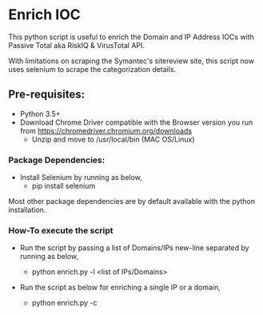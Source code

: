 # Enrich IOC

This python script is useful to enrich the Domain and IP Address IOCs with Passive Total aka RiskIQ & VirusTotal API.

With limitations on scraping the Symantec's sitereview site, this script now uses selenium to scrape the categorization details.

## Pre-requisites:

- Python 3.5+
- Download Chrome Driver compatible with the Browser version you run from https://chromedriver.chromium.org/downloads
  * Unzip and move to /usr/local/bin (MAC OS/Linux) 

### Package Dependencies:

- Install Selenium by running as below,
  * pip install selenium

Most other package dependencies are by default available with the python installation.

### How-To execute the script

- Run the script by passing a list of Domains/IPs new-line separated by running as below,
  * python enrich.py -l <list of IPs/Domains>
  
- Run the script as below for enriching a single IP or a domain,
  * python enrich.py -c <IP or Domain>
